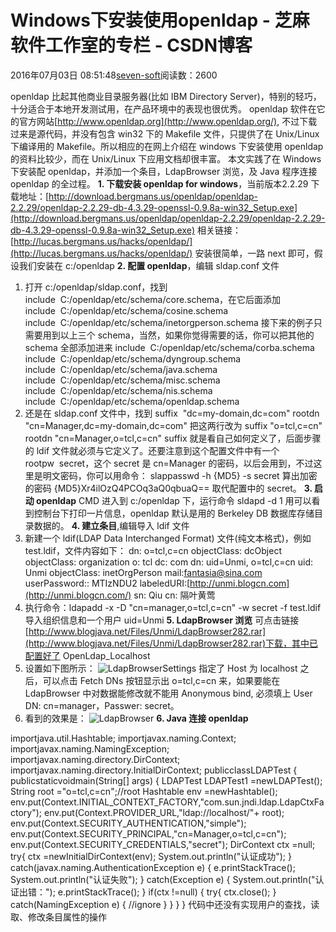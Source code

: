 
# Windows下安装使用openldap -  芝麻软件工作室的专栏 - CSDN博客


2016年07月03日 08:51:48[seven-soft](https://me.csdn.net/softn)阅读数：2600


openldap 比起其他商业目录服务器(比如 IBM Directory Server)，特别的轻巧，十分适合于本地开发测试用，在产品环境中的表现也很优秀。
openldap 软件在它的官方网站[http://www.openldap.org](http://www.openldap.org/), 不过下载过来是源代码，并没有包含 win32 下的 Makefile 文件，只提供了在 Unix/Linux 下编译用的 Makefile。所以相应的在网上介绍在 windows 下安装使用 openldap 的资料比较少，而在
 Unix/Linux 下应用文档却很丰富。
本文实践了在 Windows 下安装配 openldap，并添加一个条目，LdapBrowser 浏览，及 Java 程序连接 openldap 的全过程。
**1. 下载安装 openldap for windows**，当前版本2.2.29
下载地址：[http://download.bergmans.us/openldap/openldap-2.2.29/openldap-2.2.29-db-4.3.29-openssl-0.9.8a-win32_Setup.exe](http://download.bergmans.us/openldap/openldap-2.2.29/openldap-2.2.29-db-4.3.29-openssl-0.9.8a-win32_Setup.exe)
相关链接：[http://lucas.bergmans.us/hacks/openldap/](http://lucas.bergmans.us/hacks/openldap/)
安装很简单，一路 next 即可，假设我们安装在 c:/openldap
**2. 配置 openldap**，编辑 sldap.conf 文件
1) 打开 c:/openldap/sldap.conf，找到
include  C:/openldap/etc/schema/core.schema，在它后面添加
include  C:/openldap/etc/schema/cosine.schema
include  C:/openldap/etc/schema/inetorgperson.schema
接下来的例子只需要用到以上三个 schema，当然，如果你觉得需要的话，你可以把其他的 schema 全部添加进来
include  C:/openldap/etc/schema/corba.schema
include  C:/openldap/etc/schema/dyngroup.schema
include  C:/openldap/etc/schema/java.schema
include  C:/openldap/etc/schema/misc.schema
include  C:/openldap/etc/schema/nis.schema
include  C:/openldap/etc/schema/openldap.schema
2) 还是在 sldap.conf 文件中，找到
suffix  "dc=my-domain,dc=com"
rootdn  "cn=Manager,dc=my-domain,dc=com"
把这两行改为
suffix "o=tcl,c=cn"
rootdn "cn=Manager,o=tcl,c=cn"
suffix 就是看自己如何定义了，后面步骤的 ldif 文件就必须与它定义了。还要注意到这个配置文件中有一个 rootpw  secret，这个 secret 是 cn=Manager 的密码，以后会用到，不过这里是明文密码，你可以用命令： slappasswd -h {MD5} -s secret 算出加密的密码 {MD5}Xr4ilOzQ4PCOq3aQ0qbuaQ== 取代配置中的 secret。
**3. 启动 openldap**
CMD 进入到 c:/openldap 下，运行命令 sldapd -d 1
用可以看到控制台下打印一片信息，openldap 默认是用的 Berkeley DB 数据库存储目录数据的。
**4. 建立条目**,编辑导入 ldif 文件
1) 新建一个 ldif(LDAP Data Interchanged Format) 文件(纯文本格式)，例如 test.ldif，文件内容如下：
dn: o=tcl,c=cn
objectClass: dcObject
objectClass: organization
o: tcl
dc: com
dn: uid=Unmi, o=tcl,c=cn
uid: Unmi
objectClass: inetOrgPerson
mail:[fantasia@sina.com](mailto:fantasia@sina.com)
userPassword:: MTIzNDU2
labeledURI:[http://unmi.blogcn.com](http://unmi.blogcn.com/)
sn: Qiu
cn: 隔叶黄莺
2) 执行命令：ldapadd -x -D "cn=manager,o=tcl,c=cn" -w secret -f test.ldif
导入组织信息和一个用户 uid=Unmi
**5. LdapBrowser 浏览**
可点击链接[http://www.blogjava.net/Files/Unmi/LdapBrowser282.rar](http://www.blogjava.net/Files/Unmi/LdapBrowser282.rar)下载，其中已配置好了 OpenLdap_Localhost
1) 设置如下图所示：
![LdapBrowserSettings](http://images.blogcn.com/2007/7/27/2/unmi,20070727022653358.JPG)
指定了 Host 为 localhost 之后，可以点击 Fetch DNs 按钮显示出 o=tcl,c=cn 来，如果要能在 LdapBrowser 中对数据能修改就不能用 Anonymous bind, 必须填上 User DN: cn=manager，Passwer: secret。
2) 看到的效果是：
![LdapBrowser](http://images.blogcn.com/2007/7/27/2/unmi,20070727023002205.JPG)
**6. Java 连接 openldap**

importjava.util.Hashtable;
importjavax.naming.Context;
importjavax.naming.NamingException;
importjavax.naming.directory.DirContext;
importjavax.naming.directory.InitialDirContext;
publicclassLDAPTest {
publicstaticvoidmain(String[] args) {
LDAPTest LDAPTest1 =newLDAPTest();
String root ="o=tcl,c=cn";//root
Hashtable env =newHashtable();
env.put(Context.INITIAL_CONTEXT_FACTORY,"com.sun.jndi.ldap.LdapCtxFactory");
env.put(Context.PROVIDER_URL,"ldap://localhost/"+ root);
env.put(Context.SECURITY_AUTHENTICATION,"simple");
env.put(Context.SECURITY_PRINCIPAL,"cn=Manager,o=tcl,c=cn");
env.put(Context.SECURITY_CREDENTIALS,"secret");
DirContext ctx =null;
try{
ctx =newInitialDirContext(env);
System.out.println("认证成功");
}
catch(javax.naming.AuthenticationException e) {
e.printStackTrace();
System.out.println("认证失败");
}
catch(Exception e) {
System.out.println("认证出错：");
e.printStackTrace();
}
if(ctx !=null) {
try{
ctx.close();
}
catch(NamingException e) {
//ignore
}
}
}
}
代码中还没有实现用户的查找，读取、修改条目属性的操作

